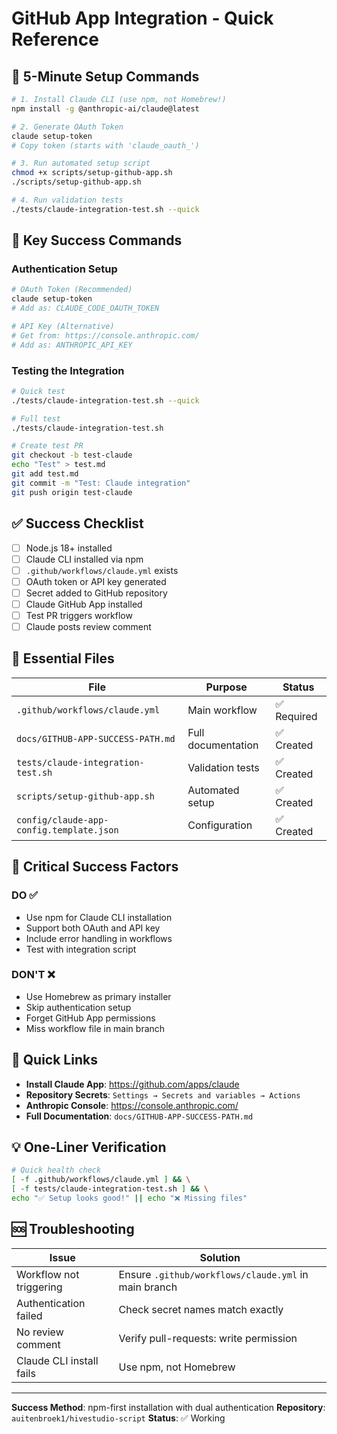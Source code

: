 # GitHub App Integration - Quick Reference

## 🚀 5-Minute Setup Commands

```bash
# 1. Install Claude CLI (use npm, not Homebrew!)
npm install -g @anthropic-ai/claude@latest

# 2. Generate OAuth Token
claude setup-token
# Copy token (starts with 'claude_oauth_')

# 3. Run automated setup script
chmod +x scripts/setup-github-app.sh
./scripts/setup-github-app.sh

# 4. Run validation tests
./tests/claude-integration-test.sh --quick
```

## 🔑 Key Success Commands

### Authentication Setup
```bash
# OAuth Token (Recommended)
claude setup-token
# Add as: CLAUDE_CODE_OAUTH_TOKEN

# API Key (Alternative)
# Get from: https://console.anthropic.com/
# Add as: ANTHROPIC_API_KEY
```

### Testing the Integration
```bash
# Quick test
./tests/claude-integration-test.sh --quick

# Full test
./tests/claude-integration-test.sh

# Create test PR
git checkout -b test-claude
echo "Test" > test.md
git add test.md
git commit -m "Test: Claude integration"
git push origin test-claude
```

## ✅ Success Checklist

- [ ] Node.js 18+ installed
- [ ] Claude CLI installed via npm
- [ ] `.github/workflows/claude.yml` exists
- [ ] OAuth token or API key generated
- [ ] Secret added to GitHub repository
- [ ] Claude GitHub App installed
- [ ] Test PR triggers workflow
- [ ] Claude posts review comment

## 📁 Essential Files

| File | Purpose | Status |
|------|---------|--------|
| `.github/workflows/claude.yml` | Main workflow | ✅ Required |
| `docs/GITHUB-APP-SUCCESS-PATH.md` | Full documentation | ✅ Created |
| `tests/claude-integration-test.sh` | Validation tests | ✅ Created |
| `scripts/setup-github-app.sh` | Automated setup | ✅ Created |
| `config/claude-app-config.template.json` | Configuration | ✅ Created |

## 🚨 Critical Success Factors

### DO ✅
- Use npm for Claude CLI installation
- Support both OAuth and API key
- Include error handling in workflows
- Test with integration script

### DON'T ❌
- Use Homebrew as primary installer
- Skip authentication setup
- Forget GitHub App permissions
- Miss workflow file in main branch

## 🔗 Quick Links

- **Install Claude App**: https://github.com/apps/claude
- **Repository Secrets**: `Settings → Secrets and variables → Actions`
- **Anthropic Console**: https://console.anthropic.com/
- **Full Documentation**: `docs/GITHUB-APP-SUCCESS-PATH.md`

## 💡 One-Liner Verification

```bash
# Quick health check
[ -f .github/workflows/claude.yml ] && \
[ -f tests/claude-integration-test.sh ] && \
echo "✅ Setup looks good!" || echo "❌ Missing files"
```

## 🆘 Troubleshooting

| Issue | Solution |
|-------|----------|
| Workflow not triggering | Ensure `.github/workflows/claude.yml` in main branch |
| Authentication failed | Check secret names match exactly |
| No review comment | Verify pull-requests: write permission |
| Claude CLI install fails | Use npm, not Homebrew |

---

**Success Method**: npm-first installation with dual authentication
**Repository**: `auitenbroek1/hivestudio-script`
**Status**: ✅ Working